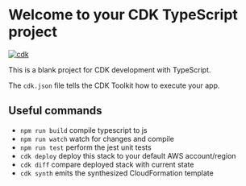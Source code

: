 # Welcome to your CDK TypeScript project

[![cdk](https://github.com/aws-k68pex/cdk-sample-ts-eks/actions/workflows/aws-cdk.yml/badge.svg)](https://github.com/aws-k68pex/cdk-sample-ts-eks/actions/workflows/aws-cdk.yml)

This is a blank project for CDK development with TypeScript.

The `cdk.json` file tells the CDK Toolkit how to execute your app.

## Useful commands

* `npm run build`   compile typescript to js
* `npm run watch`   watch for changes and compile
* `npm run test`    perform the jest unit tests
* `cdk deploy`      deploy this stack to your default AWS account/region
* `cdk diff`        compare deployed stack with current state
* `cdk synth`       emits the synthesized CloudFormation template
